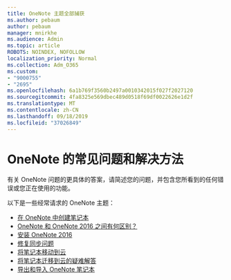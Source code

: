 ```yaml
---
title: OneNote 主题全部捕获
ms.author: pebaum
author: pebaum
manager: mnirkhe
ms.audience: Admin
ms.topic: article
ROBOTS: NOINDEX, NOFOLLOW
localization_priority: Normal
ms.collection: Adm_O365
ms.custom:
- "9000755"
- "2695"
ms.openlocfilehash: 6a1b769f3560b2497a0010342015f027f2027120
ms.sourcegitcommit: 4fa8325e569dbec489d0518f69df0022626e1d2f
ms.translationtype: MT
ms.contentlocale: zh-CN
ms.lasthandoff: 09/18/2019
ms.locfileid: "37026849"
---
```

# <a name="common-issues-and-resolutions-with-onenote"></a>OneNote 的常见问题和解决方法

有关 OneNote 问题的更具体的答案，请简述您的问题，并包含您所看到的任何错误或您正在使用的功能。

以下是一些经常请求的 OneNote 主题：

- [在 OneNote 中创建笔记本](https://support.office.com/article/create-a-notebook-in-onenote-6be33cf9-f7c3-4421-9d74-469a259952d3)
- [OneNote 和 OneNote 2016 之间有何区别？](https://support.office.com/article/a624e692-b78b-4c09-b07f-46181958118f)
- [安装 OneNote 2016](https://support.office.com/article/c08068d8-b517-4464-9ff2-132cb9c45c08)
- [修复同步问题](https://support.office.com/article/299495ef-66d1-448f-90c1-b785a6968d45)
- [将笔记本移动到云](https://support.office.com/article/d5c28b91-7b9c-45be-8f0c-529bdbba019a)
- [将笔记本迁移到云的疑难解答](https://support.office.com/article/70528107-11dc-4f3f-b695-b150059dfd78)
- [导出和导入 OneNote 笔记本](https://support.office.com/article/a4b60da5-8f33-464e-b1ba-b95ce540f309)
